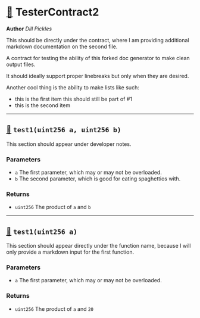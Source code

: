 # [🔗](test/merged-md/test2/TesterContract2.sol#L3) TesterContract2
**Author** _Dill Pickles_

This should be directly under the contract, where I am providing additional markdown documentation on the second file.

A contract for testing the ability of this forked doc generator to make clean output files.



It should ideally support proper linebreaks but only when they are desired.



Another cool thing is the ability to make lists like such:

- this is the first item this should still be part of #1
- this is the second item

---
## [🔗](test/merged-md/test2/TesterContract2.sol#L22) `test1(uint256 a, uint256 b)`

This section should appear under developer notes.




### Parameters
* `a` The first parameter, which may or may not be overloaded.
* `b` The second parameter, which is good for eating spaghettios with.
### Returns
* `uint256` The product of `a` and `b`

---
## [🔗](test/merged-md/test2/TesterContract2.sol#L32) `test1(uint256 a)`

This section should appear directly under the function name, because I will only provide a markdown input for the first function.




### Parameters
* `a` The first parameter, which may or may not be overloaded.
### Returns
* `uint256` The product of `a` and `20`

